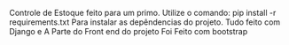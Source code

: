 Controle de Estoque feito para um primo.
Utilize o comando:
    pip install -r requirements.txt
Para instalar as depêndencias do projeto.
Tudo feito com Django e A Parte do Front end do projeto Foi Feito com bootstrap

